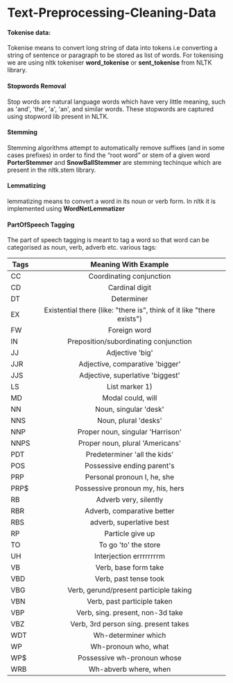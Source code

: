 # Text-Preprocessing-Cleaning-Data
#### Tokenise data:

Tokenise means to convert long string of data into tokens i.e converting a string of sentence or paragraph to be stored 
as list of words. For tokenising we are using nltk tokeniser **word_tokenise** or **sent_tokenise** from NLTK library.

#### Stopwords Removal

Stop words are natural language words which have very little meaning, such as 'and', 'the', 'a', 'an', and similar words.
These stopwords are captured using stopword lib present in NLTK.

#### Stemming

Stemming algorithms attempt to automatically remove suffixes (and in some cases prefixes) in order to find the “root word” 
or stem of a given word
**PorterStemmer** and **SnowBallStemmer** are stemming techinque which are present in the nltk.stem library.

#### Lemmatizing

lemmatizing means to convert a word in its noun or verb form.
In nltk it is implemented using **WordNetLemmatizer**

#### PartOfSpeech Tagging

The part of speech tagging is meant to tag a word so that word can be categorised as noun, verb, adverb etc.
various tags:

| Tags | Meaning With Example|
| ---- |:-------:|
| CC	| Coordinating conjunction |
| CD |	Cardinal digit |
| DT	| Determiner |
| EX |	Existential there (like: "there is", think of it like "there exists") |
| FW	| Foreign word |
| IN |	Preposition/subordinating conjunction |
| JJ	| Adjective	'big' |
| JJR |	Adjective, comparative	'bigger' |
| JJS	| Adjective, superlative	'biggest' |
| LS	| List marker	1) |
| MD	| Modal	could, will |
| NN	| Noun, singular 'desk' |
| NNS |	Noun, plural	'desks' |
| NNP	| Proper noun, singular	'Harrison' |
| NNPS	| Proper noun, plural	'Americans' |
| PDT |	Predeterminer	'all the kids' |
| POS	| Possessive ending	parent's |
| PRP |	Personal pronoun	I, he, she |
| PRP$	| Possessive pronoun	my, his, hers |
| RB |	Adverb	very, silently |
| RBR | Adverb, comparative	better |
| RBS	| adverb, superlative	best |
| RP	| Particle	give up |
| TO	| To	go 'to' the store |
| UH	| Interjection	errrrrrrrm |
| VB	| Verb, base form	take |
| VBD	| Verb, past tense	took |
| VBG	| Verb, gerund/present participle	taking |
| VBN	| Verb, past participle	taken |
| VBP	| Verb, sing. present, non-3d	take |
| VBZ	| Verb, 3rd person sing. present	takes |
| WDT	| Wh-determiner	which |
| WP	| Wh-pronoun	who, what |
| WP$	| Possessive wh-pronoun	whose |
| WRB	| Wh-abverb	where, when |
